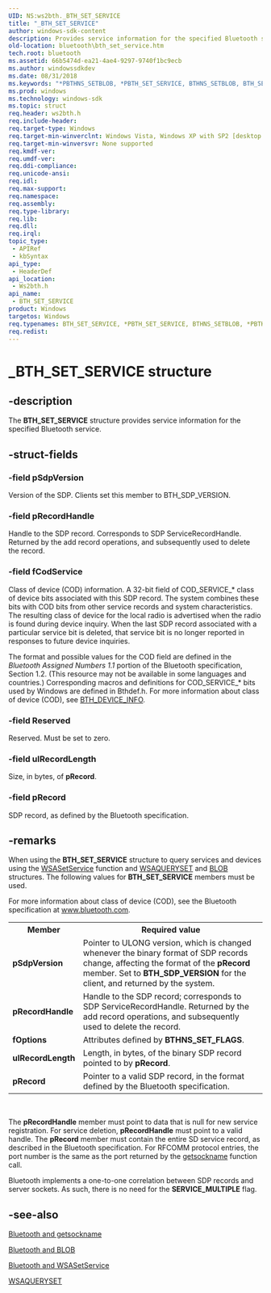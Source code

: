 ```yaml
---
UID: NS:ws2bth._BTH_SET_SERVICE
title: "_BTH_SET_SERVICE"
author: windows-sdk-content
description: Provides service information for the specified Bluetooth service.
old-location: bluetooth\bth_set_service.htm
tech.root: bluetooth
ms.assetid: 66b5474d-ea21-4ae4-9297-9740f1bc9ecb
ms.author: windowssdkdev
ms.date: 08/31/2018
ms.keywords: "*PBTHNS_SETBLOB, *PBTH_SET_SERVICE, BTHNS_SETBLOB, BTH_SET_SERVICE, BTH_SET_SERVICE structure [Bluetooth], PBTH_SET_SERVICE, PBTH_SET_SERVICE structure pointer [Bluetooth], _BTH_SET_SERVICE, _bth_bth_set_service, bluetooth.bth_set_service, ws2bth/BTH_SET_SERVICE, ws2bth/PBTH_SET_SERVICE"
ms.prod: windows
ms.technology: windows-sdk
ms.topic: struct
req.header: ws2bth.h
req.include-header: 
req.target-type: Windows
req.target-min-winverclnt: Windows Vista, Windows XP with SP2 [desktop apps only]
req.target-min-winversvr: None supported
req.kmdf-ver: 
req.umdf-ver: 
req.ddi-compliance: 
req.unicode-ansi: 
req.idl: 
req.max-support: 
req.namespace: 
req.assembly: 
req.type-library: 
req.lib: 
req.dll: 
req.irql: 
topic_type:
 - APIRef
 - kbSyntax
api_type:
 - HeaderDef
api_location:
 - Ws2bth.h
api_name:
 - BTH_SET_SERVICE
product: Windows
targetos: Windows
req.typenames: BTH_SET_SERVICE, *PBTH_SET_SERVICE, BTHNS_SETBLOB, *PBTHNS_SETBLOB
req.redist: 
---
```


# _BTH_SET_SERVICE structure


## -description


The 
<b>BTH_SET_SERVICE</b> structure provides service information for the specified Bluetooth service.


## -struct-fields




### -field pSdpVersion

Version of the SDP. Clients set this member to 
BTH_SDP_VERSION.


### -field pRecordHandle

Handle to the SDP record. Corresponds to SDP ServiceRecordHandle. Returned by the add record operations, and subsequently used to delete the record.


### -field fCodService

Class of device (COD) information. A 32-bit field of COD_SERVICE_* class of device bits associated with this SDP record. The system  combines these bits with COD bits from other service records and system characteristics.  The resulting class of device for the local radio is advertised when the radio is found during device inquiry. When the last SDP record associated with a particular service bit is deleted, that service bit is no longer reported in responses to future device inquiries.

The format and possible values for the COD field are defined in the <i>Bluetooth Assigned Numbers 1.1</i> portion of the Bluetooth specification, Section 1.2. (This resource may not be available in some languages and countries.) Corresponding macros and definitions for COD_SERVICE_* bits used by Windows are defined in Bthdef.h. For more information about class of device (COD), see <a href="https://msdn.microsoft.com/b0f2c1fe-1fa0-4816-8471-73fbbced529b">BTH_DEVICE_INFO</a>.


### -field Reserved

Reserved. Must be set to zero.


### -field ulRecordLength

Size, in bytes, of <b>pRecord</b>.


### -field pRecord

SDP record, as defined by the Bluetooth specification.


## -remarks



When using the 
<b>BTH_SET_SERVICE</b> structure to query services and devices using the 
<a href="https://msdn.microsoft.com/71c5ed9c-fade-4d15-848e-eb810ad4cbb2">WSASetService</a> function and 
<a href="https://msdn.microsoft.com/c52a7e7d-92ab-4103-a6c6-57c3fafec706">WSAQUERYSET</a> and 
<a href="https://msdn.microsoft.com/d71f3661-0efb-4376-966c-fb5c340ce1c5">BLOB</a> structures. The following values for 
<b>BTH_SET_SERVICE</b> members must be used.

For more information about class of device (COD), see the Bluetooth specification at 
<a href="Http://go.microsoft.com/fwlink/p/?linkid=84017">www.bluetooth.com</a>.<table>
<tr>
<th>Member</th>
<th>Required value</th>
</tr>
<tr>
<td><b>pSdpVersion</b></td>
<td>Pointer to ULONG version, which is changed whenever the binary format of SDP records change, affecting the format of the <b>pRecord</b> member. Set to <b>BTH_SDP_VERSION</b> for the client, and returned by the system.</td>
</tr>
<tr>
<td><b>pRecordHandle</b></td>
<td>Handle to the SDP record; corresponds to SDP ServiceRecordHandle. Returned by the add record operations, and subsequently used to delete the record.</td>
</tr>
<tr>
<td><b>fOptions</b></td>
<td>Attributes defined by <b>BTHNS_SET_FLAGS</b>.</td>
</tr>
<tr>
<td><b>ulRecordLength</b></td>
<td>Length, in bytes, of the binary SDP record pointed to by <b>pRecord</b>.</td>
</tr>
<tr>
<td><b>pRecord</b></td>
<td>Pointer to a valid SDP record, in the format defined by the Bluetooth specification.</td>
</tr>
</table>
 



The <b>pRecordHandle</b> member must point to data that is null for new service registration. For service deletion, <b>pRecordHandle</b> must point to a valid handle. The <b>pRecord</b> member must contain the entire SD service record, as described in the Bluetooth specification. For RFCOMM protocol entries, the port number is the same as the port returned by the 
<a href="https://msdn.microsoft.com/3892bd59-97ac-4b76-bff9-7329f22a66cc">getsockname</a> function call.

Bluetooth implements a one-to-one correlation between SDP records and server sockets. As such, there is no need for the <b>SERVICE_MULTIPLE</b> flag.




## -see-also




<a href="https://msdn.microsoft.com/3892bd59-97ac-4b76-bff9-7329f22a66cc">Bluetooth
		  and getsockname</a>



<a href="https://msdn.microsoft.com/d71f3661-0efb-4376-966c-fb5c340ce1c5">Bluetooth and
		  BLOB</a>



<a href="https://msdn.microsoft.com/71c5ed9c-fade-4d15-848e-eb810ad4cbb2">Bluetooth and WSASetService</a>



<a href="https://msdn.microsoft.com/c52a7e7d-92ab-4103-a6c6-57c3fafec706">WSAQUERYSET</a>
 

 

